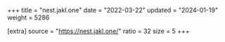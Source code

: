 +++
title = "nest.jakl.one"
date = "2022-03-22"
updated = "2024-01-19"
weight = 5286

[extra]
source = "https://nest.jakl.one/"
ratio = 32
size = 5
+++
